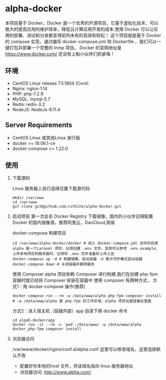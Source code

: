 # alpha-docker 

本项目基于 Docker，Docker 是一个优秀的开源项目，它基于虚拟化技术，可以极大的提高应用的维护效率，降低云计算应用开发的成本,使用 Docker 可以让应用的部署、测试和分发都变得前所未有的高效和轻松！
这个项目就是基于 Docker 的 compose 实现，通过编写 docker-compose.yml 和 Dockerfile ，我们可以一键打包并部署一个完整的 lnmp 项目。
Docker 的官网地址是 https://www.docker.com/ 还没有上船小伙伴们抓紧咯！

## 环境

* CentOS Linux release 7.5.1804 (Core)
* Nginx: nginx-1.14
* PHP: php-7.2.9
* MySQL: mysql-5.7
* Redis: redis-3.2
* NodeJS: NodeJs-8.11.4
 
## Server Requirements
* CentOS Linux 或其他Linux 发行版
* docker >= 18.06.1-ce
* docker-compose >= 1.22.0

## 使用

1. 下载源码 
    
    Linux 服务器上自行选择位置下载源代码
    
    ```
    mkdir /var/www
    cd /var/www 
    git clone git@github.com:csthink/alpha-docker.git
    ```
    
2. 启动项目
    第一次会去 Docker Registry 下载镜像，国内的小伙伴记得配置 Docker 的国内镜像源，推荐阿里云，DaoCloud,网易
    
    docker-compose 构建项目 
    
    ```
    cd /var/www/alpha-docker/docker # 进入 docker-compose.yml 文件的目录
    alpha 是一个Laravel 项目，记得创建 .env 文件，具体可以参考 .env.example,上传本地项目到服务器时，记得将 .env 文件准备好上传上去
    docker-compose up -d # 构建镜像，启动容器 -d 表示守护模式启动容器
    docker-compose down # 关闭容器并删除服务
    ```
    
    使用 Composer
    alpha 项目依赖 Composer 进行构建,我们在创建 php-fpm 容器时就已经将 Composer 安装在容器中
    使用 composer 有两种方式，
    方式1：用 docker-compose 操作(推荐)
    
    ```
    docker-compose run --rm -w /data/www/alpha php-fpm composer install
    # -w /data/www/alpha 是 php-fpm 的工作区域，alpha 项目也是挂载在里面
    ```
    
    方式2：进入宿主机（容器外部）app 目录下用 docker 命令
    
    ```
    cd alpah-docker/app
    docker run -it --rm -v `pwd`:/data/www/ -w /data/www/alpha docker_php-fpm composer install
    ```
     
3. 浏览器访问
    
    /var/www/docker/nginx/conf.d/alpha.conf 这里可以修改域名，这里选择默认不改
    * 配置好你本地的host 文件，将该域名指向 linux 服务器地址
    * 浏览器访问: http://www.alpha.com/  